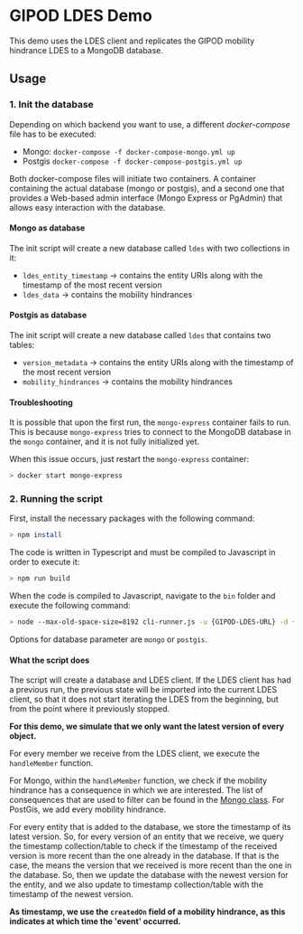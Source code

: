 # GIPOD LDES Demo

This demo uses the LDES client and replicates the GIPOD mobility hindrance LDES to a MongoDB database.

## Usage

### 1. Init the database

Depending on which backend you want to use, a different _docker-compose_ file has to be executed:
- Mongo: `docker-compose -f docker-compose-mongo.yml up`
- Postgis `docker-compose -f docker-compose-postgis.yml up`

Both docker-compose files will initiate two containers. A container containing the actual database (mongo or postgis), and a second one that provides a Web-based admin interface (Mongo Express or PgAdmin) that allows easy interaction with the database.

#### Mongo as database

The init script will create a new database called `ldes` with two collections in it:
- `ldes_entity_timestamp` → contains the entity URIs along with the timestamp of the most recent version
- `ldes_data` → contains the mobility hindrances

#### Postgis as database
The init script will create a new database called `ldes` that contains two tables:
- `version_metadata` → contains the entity URIs along with the timestamp of the most recent version
- `mobility_hindrances` → contains the mobility hindrances

#### Troubleshooting

It is possible that upon the first run, the `mongo-express` container fails to run. This is because `mongo-express` tries to connect to the MongoDB database in the `mongo` container, and it is not fully initialized yet.

When this issue occurs, just restart the `mongo-express` container:
```bash
> docker start mongo-express
``` 

### 2. Running the script

First, install the necessary packages with the following command:
```bash
> npm install
```

The code is written in Typescript and must be compiled to Javascript in order to execute it:
```bash
> npm run build
```

When the code is compiled to Javascript, navigate to the `bin` folder and execute the following command:
```bash
> node --max-old-space-size=8192 cli-runner.js -u {GIPOD-LDES-URL} -d {DATABASE}
```

Options for database parameter are `mongo` or `postgis`.

#### What the script does

The script will create a database and LDES client. If the LDES client has had a previous run, the previous state will be imported into the current LDES client, so that it does not start iterating the LDES from the beginning, but from the point where it previously stopped.

**For this demo, we simulate that we only want the latest version of every object.**

For every member we receive from the LDES client, we execute the `handleMember` function.

For Mongo, within the `handleMember` function, we check if the mobility hindrance has a consequence in which we are interested. The list of consequences that are used to filter can be found in the [Mongo class](./lib/Mongo.ts). For PostGis, we add every mobility hindrance.

For every entity that is added to the database, we store the timestamp of its latest version. So, for every version of an entity that we receive, we query the timestamp collection/table to check if the timestamp of the received version is more recent than the one already in the database. If that is the case, the means the version that we received is more recent than the one in the database. So, then we update the database with the newest version for the entity, and we also update to timestamp collection/table with the timestamp of the newest version.

**As timestamp, we use the `createdOn` field of a mobility hindrance, as this indicates at which time the 'event' occurred.**

